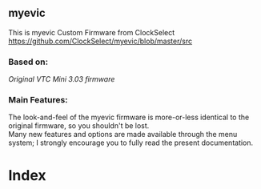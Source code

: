## **myevic**
This is myevic Custom Firmware from ClockSelect https://github.com/ClockSelect/myevic/blob/master/src

### Based on:
*Original VTC Mini 3.03 firmware*

### Main Features:
The look-and-feel of the myevic firmware is more-or-less identical to the original firmware, so you shouldn't be lost.  
Many new features and options are made available through the menu system; I strongly encourage you to fully read the present documentation.


# Index


